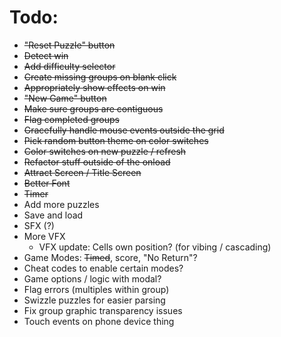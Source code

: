 # Todo:

* ~~"Reset Puzzle" button~~
* ~~Detect win~~
* ~~Add difficulty selector~~
* ~~Create missing groups on blank click~~
* ~~Appropriately show effects on win~~
* ~~"New Game" button~~
* ~~Make sure groups are contiguous~~
* ~~Flag completed groups~~
* ~~Gracefully handle mouse events outside the grid~~
* ~~Pick random button theme on color switches~~
* ~~Color switches on new puzzle / refresh~~
* ~~Refactor stuff outside of the onload~~
* ~~Attract Screen / Title Screen~~
* ~~Better Font~~
* ~~Timer~~
* Add more puzzles
* Save and load
* SFX (?)
* More VFX
    * VFX update: Cells own position? (for vibing / cascading)
* Game Modes: ~~Timed~~, score, "No Return"?
* Cheat codes to enable certain modes?
* Game options / logic with modal?
* Flag errors (multiples within group)
* Swizzle puzzles for easier parsing
* Fix group graphic transparency issues
* Touch events on phone device thing